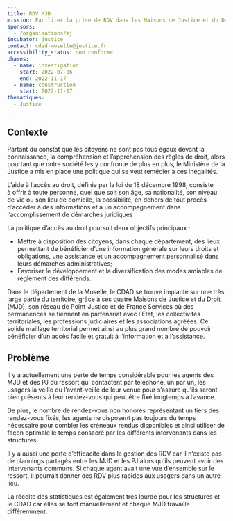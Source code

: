 ```yaml
---
title: RDV MJD
mission: Faciliter la prise de RDV dans les Maisons de Justice et du Droit
sponsors:
  - /organisations/mj
incubator: justice
contact: cdad-moselle@justice.fr
accessibility_status: non conforme
phases:
  - name: investigation
    start: 2022-07-06
    end: 2022-11-17
  - name: construction
    start: 2022-11-17
thematiques:
  - Justice
---
```

## Contexte

Partant du constat que les citoyens ne sont pas tous égaux devant la connaissance, la compréhension et l’appréhension des règles de droit, alors pourtant que notre société les y confronte de plus en plus, le Ministère de la Justice a mis en place une politique qui se veut remédier à ces inégalités.

L’aide à l’accès au droit, définie par la loi du 18 décembre 1998, consiste à offrir à toute personne, quel que soit son âge, sa nationalité, son niveau de vie ou son lieu de domicile, la possibilité, en dehors de tout procès d’accéder à des informations et à un accompagnement dans l’accomplissement de démarches juridiques

La politique d’accès au droit poursuit deux objectifs principaux :

* Mettre à disposition des citoyens, dans chaque département, des lieux permettant de bénéficier d’une information générale sur leurs droits et obligations, une assistance et un accompagnement personnalisé dans leurs démarches administratives;
* Favoriser le développement et la diversification des modes amiables de règlement des différends.

Dans le département de la Moselle, le CDAD se trouve implanté sur une très large partie du territoire, grâce à ses quatre Maisons de Justice et du Droit (MJD), son réseau de Point-Justice et de France Services où des permanences se tiennent en partenariat avec l’Etat, les collectivités territoriales, les professions judiciaires et les associations agréées. Ce solide maillage territorial permet ainsi au plus grand nombre de pouvoir bénéficier d’un accès facile et gratuit à l’information et à l’assistance.

## Problème

Il y a actuellement une perte de temps considérable pour les agents des MJD et des PJ du ressort qui contactent par téléphone, un par un, les usagers la veille ou l’avant-veille de leur venue pour s’assure qu’ils seront bien présents à leur rendez-vous qui peut être fixé longtemps à l’avance.

De plus, le nombre de rendez-vous non honorés représentant un tiers des rendez-vous fixés, les agents ne disposent pas toujours du temps nécessaire pour combler les créneaux rendus disponibles et ainsi utiliser de façon optimale le temps consacré par les différents intervenants dans les structures.

Il y a aussi une perte d’efficacité dans la gestion des RDV car il n’existe pas de plannings partagés entre les MJD et les PJ alors qu’ils peuvent avoir des intervenants communs. Si chaque agent avait une vue d’ensemble sur le ressort, il pourrait donner des RDV plus rapides aux usagers dans un autre lieu.

La récolte des statistiques est également très lourde pour les structures et le CDAD car elles se font manuellement et chaque MJD travaille différemment.